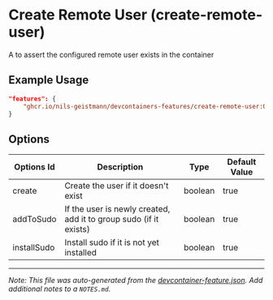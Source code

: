 
# Create Remote User (create-remote-user)

A to assert the configured remote user exists in the container

## Example Usage

```json
"features": {
    "ghcr.io/nils-geistmann/devcontainers-features/create-remote-user:0": {}
}
```

## Options

| Options Id | Description | Type | Default Value |
|-----|-----|-----|-----|
| create | Create the user if it doesn't exist | boolean | true |
| addToSudo | If the user is newly created, add it to group sudo (if it exists) | boolean | true |
| installSudo | Install sudo if it is not yet installed | boolean | true |



---

_Note: This file was auto-generated from the [devcontainer-feature.json](https://github.com/nils-geistmann/devcontainers-features/blob/main/src/create-remote-user/devcontainer-feature.json).  Add additional notes to a `NOTES.md`._
